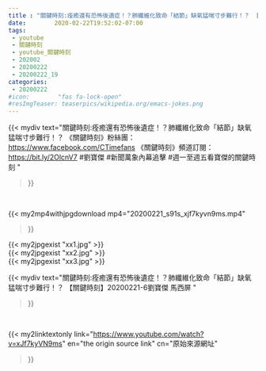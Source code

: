 ```yaml
---
title : "關鍵時刻:痊癒還有恐怖後遺症！？肺纖維化致命「結節」缺氧猛喘寸步難行！？ 【關鍵時刻】20200221-6劉寶傑 馬西屏 "
date:        2020-02-22T19:52:02-07:00
tags:
 - youtube
 - 關鍵時刻
 - youtube_關鍵時刻
 - 202002
 - 20200222
 - 20200222_19
categories:
 - 20200222
#icon:        "fas fa-lock-open"
#resImgTeaser: teaserpics/wikipedia.org/emacs-jokes.png
---
```


{{< mydiv text="關鍵時刻:痊癒還有恐怖後遺症！？肺纖維化致命「結節」缺氧猛喘寸步難行！？  《關鍵時刻》粉絲團：https://www.facebook.com/CTimefans 《關鍵時刻》頻道訂閱：https://bit.ly/2OlcnV7  #劉寶傑 #新聞萬象內幕追擊 #週一至週五看寶傑的關鍵時刻 "
>}}
<br>


{{< my2mp4withjpgdownload mp4="20200221_s91s_xjf7kyvn9ms.mp4"
>}}

{{< my2jpgexist "xx1.jpg" >}}<br>
{{< my2jpgexist "xx2.jpg" >}}<br>
{{< my2jpgexist "xx3.jpg" >}}<br>



{{< mydiv text="關鍵時刻:痊癒還有恐怖後遺症！？肺纖維化致命「結節」缺氧猛喘寸步難行！？ 【關鍵時刻】20200221-6劉寶傑 馬西屏 "
>}}
<br>

{{< my2linktextonly link="https://www.youtube.com/watch?v=xJf7kyVN9ms"
en="the origin source link" cn="原始來源網址"
>}}


<br>

